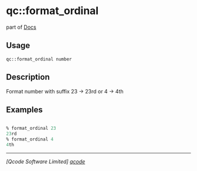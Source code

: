 qc::format_ordinal
==================

part of [Docs](.)

Usage
-----
`qc::format_ordinal number`

Description
-----------
Format number with suffix 23 -> 23rd or 4 -> 4th

Examples
--------
```tcl

% format_ordinal 23
23rd
% format_ordinal 4
4th

```

----------------------------------
*[Qcode Software Limited] [qcode]*

[qcode]: www.qcode.co.uk "Qcode Software"